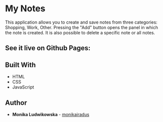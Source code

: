 # My Notes

This application allows you to create and save notes from three categories: Shopping, Work, Other. Pressing the "Add" button opens the panel in which the note is created. It is also possible to delete a specific note or all notes.

## See it live on Github Pages:

## Built With

- HTML
- CSS
- JavaScript

## Author

- **Monika Ludwikowska** - [monikairadus](https://github.com/monikairadus)
